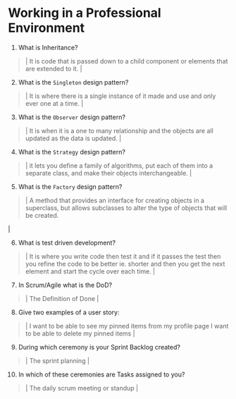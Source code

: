 # Working in a Professional Environment
01. What is Inheritance?

> | It is code that is passed down to a child component or elements that are extended to it. |

02. What is the `Singleton` design pattern?

> | It is where there is a single instance of it made and use and only ever one at a time. |

03. What is the `Observer` design pattern?

> | It is when it is a one to many relationship and the objects are all updated as the data is updated. |

04. What is the `Strategy` design pattern?

> | it lets you define a family of algorithms, put each of them into a separate class, and make their objects interchangeable. |

05. What is the `Factory` design pattern?

> | A method that provides an interface for creating objects in a superclass, but allows subclasses to alter the type of objects that will be created.

 |

06. What is test driven development?

> | It is where you write code then test it and if it passes the test then you refine the code to be better ie. shorter and then you get the next element and start the cycle over each time. |

07. In Scrum/Agile what is the DoD?

> | The Definition of Done |

08. Give two examples of a user story:

> | I want to be able to see my pinned items from my profile page
    I want to be able to delete my pinned items |

09. During which ceremony is your Sprint Backlog created?

> | The sprint planning |

10. In which of these ceremonies are Tasks assigned to you?

> | The daily scrum meeting or standup  |

